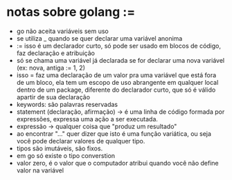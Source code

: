 # notas sobre golang :=

- go não aceita variáveis sem uso
- se utiliza _ quando se quer declarar uma variável anonima
- := isso é um declarador curto, só pode ser usado em blocos de código, faz declaração e atribuição
- só se chama uma variável já declarada se for declarar uma nova variável (ex: nova, antiga := 1, 2)
- isso = faz uma declaração de um valor pra uma variável que está fora de um bloco, ela tem um escopo de uso abrangente em qualquer local dentro de um package, diferente do declarador curto, que só é válido apartir de sua declaração
- keywords: são palavras reservadas
- statement (declaração, afirmação) → é uma linha de código formada por expressões, expressa uma ação a ser executada.  
- expressão → qualquer coisa que "produz um resultado" 
- ao encontrar "..." quer dizer que isto é uma função variática, ou seja você pode declarar valores de qualquer tipo.
- tipos são imutáveis, são fixos.
- em go só existe o tipo converstion
- valor zero, é o valor que o computador atribui quando você não define valor na variável